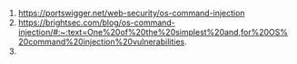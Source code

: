
1. https://portswigger.net/web-security/os-command-injection
2. https://brightsec.com/blog/os-command-injection/#:~:text=One%20of%20the%20simplest%20and,for%20OS%20command%20injection%20vulnerabilities.
3. 